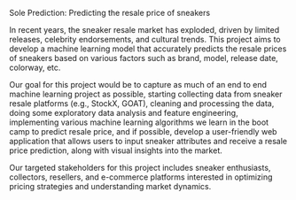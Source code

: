 Sole Prediction: Predicting the resale price of sneakers

In recent years, the sneaker resale market has exploded, driven by limited releases, celebrity endorsements, and cultural trends. This project aims to develop a machine learning model that accurately predicts the resale prices of sneakers based on various factors such as brand, model, release date, colorway, etc. 

Our goal for this project would be to capture as much of an end to end machine learning project as possible, starting collecting data from sneaker resale platforms (e.g., StockX, GOAT), cleaning and processing the data, doing some exploratory data analysis and feature engineering, implementing various machine learning algorithms we learn in the boot camp to predict resale price, and if possible, develop a user-friendly web application that allows users to input sneaker attributes and receive a resale price prediction, along with visual insights into the market.

Our targeted stakeholders for this project includes sneaker enthusiasts, collectors, resellers, and e-commerce platforms interested in optimizing pricing strategies and understanding market dynamics.

